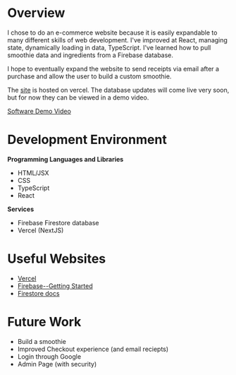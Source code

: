 # Overview

I chose to do an e-commerce website because it is easily expandable to many different skills of web development. I've improved at React, managing state, dynamically loading in data, TypeScript. I've learned how to pull smoothie data and ingredients from a Firebase database.

I hope to eventually expand the website to send receipts via email after a purchase and allow the user to build a custom smoothie. 

The [site](https://blendz.vercel.app/) is hosted on vercel. The database updates will come live very soon, but for now they can be viewed in a demo video.

[Software Demo Video](http://youtube.link.goes.here)

# Development Environment

**Programming Languages and Libraries**
* HTML/JSX
* CSS
* TypeScript
* React

**Services**
* Firebase Firestore database
* Vercel (NextJS)

# Useful Websites

- [Vercel](https://vercel.com/)
- [Firebase--Getting Started](https://firebase.google.com/docs/functions/get-started?gen=2nd)
- [Firestore docs](https://firebase.google.com/docs/firestore)

# Future Work

- Build a smoothie
- Improved Checkout experience (and email reciepts)
- Login through Google
- Admin Page (with security)
